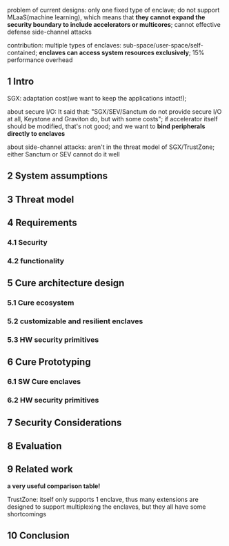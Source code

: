problem of current designs: only one fixed type of enclave; do not support MLaaS(machine learning), which means that **they cannot expand the security boundary to include accelerators or multicores**; cannot effective defense side-channel attacks

contribution: multiple types of enclaves: sub-space/user-space/self-contained; **enclaves can access system resources exclusively**; 15% performance overhead

## 1 Intro

SGX: adaptation cost(we want to keep the applications intact!);

about secure I/O: It said that: "SGX/SEV/Sanctum do not provide secure I/O at all, Keystone and Graviton do, but with some costs"; if accelerator itself should be modified, that's not good; and we want to **bind peripherals directly to enclaves**

about side-channel attacks: aren't in the threat model of SGX/TrustZone; either Sanctum or SEV cannot do it well

## 2 System assumptions

## 3 Threat model

## 4 Requirements

### 4.1 Security

### 4.2 functionality

## 5 Cure architecture design

### 5.1 Cure ecosystem

### 5.2 customizable and resilient enclaves

### 5.3 HW security primitives

## 6 Cure Prototyping

### 6.1 SW Cure enclaves

### 6.2 HW security primitives

## 7 Security Considerations

## 8 Evaluation

## 9 Related work

**a very useful comparison table!**

TrustZone: itself only supports 1 enclave, thus many extensions are designed to support multiplexing the enclaves, but they all have some shortcomings

## 10 Conclusion







